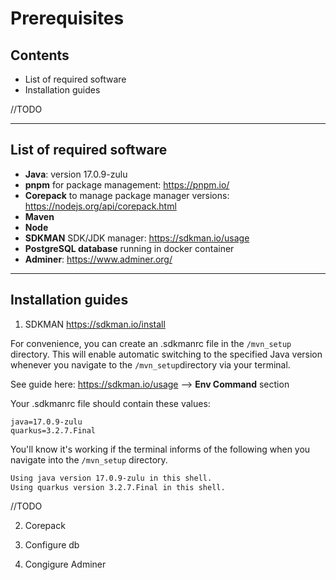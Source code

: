 # Prerequisites

## Contents
* List of required software
* Installation guides 

//TODO


--------

## List of required software

* **Java**: version 17.0.9-zulu
* **pnpm** for package management: https://pnpm.io/
* **Corepack** to manage package manager versions: https://nodejs.org/api/corepack.html
* **Maven**
* **Node**
* **SDKMAN** SDK/JDK manager: https://sdkman.io/usage
* **PostgreSQL database** running in docker container 
* **Adminer**: https://www.adminer.org/

---

## Installation guides

1. SDKMAN 
https://sdkman.io/install

For convenience, you can create an .sdkmanrc file in the `/mvn_setup` directory. This will enable automatic switching to the specified Java version 
whenever you navigate to the `/mvn_setup`directory via your terminal.  

See guide here: https://sdkman.io/usage --> **Env Command** section

Your .sdkmanrc file should contain these values:

```
java=17.0.9-zulu  
quarkus=3.2.7.Final
```

You'll know it's working if the terminal informs of the following when you navigate into the `/mvn_setup` directory.

```bash
Using java version 17.0.9-zulu in this shell.
Using quarkus version 3.2.7.Final in this shell.
```

//TODO  

2. Corepack

3. Configure db

4. Congigure Adminer


